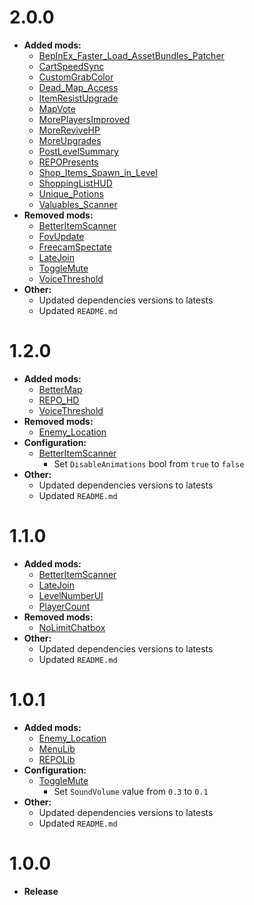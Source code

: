 # 2.0.0

- **Added mods:**
    - [BepInEx_Faster_Load_AssetBundles_Patcher](https://new.thunderstore.io/c/repo/p/DiFFoZ/BepInEx_Faster_Load_AssetBundles_Patcher/)
    - [CartSpeedSync](https://new.thunderstore.io/c/repo/p/discjenny/CartSpeedSync/)
    - [CustomGrabColor](https://new.thunderstore.io/c/repo/p/Enchanted_Games/CustomGrabColor)
    - [Dead_Map_Access](https://new.thunderstore.io/c/repo/p/SaturnKai/Dead_Map_Access)
    - [ItemResistUpgrade](https://new.thunderstore.io/c/repo/p/TopSandwich/ItemResistUpgrade)
    - [MapVote](https://new.thunderstore.io/c/repo/p/Patrick/MapVote/)
    - [MorePlayersImproved](https://new.thunderstore.io/c/repo/p/Spindles/MorePlayersImproved)
    - [MoreReviveHP](https://new.thunderstore.io/c/repo/p/Tidaleus/MoreReviveHP)
    - [MoreUpgrades](https://new.thunderstore.io/c/repo/p/BULLETBOT/MoreUpgrades)
    - [PostLevelSummary](https://new.thunderstore.io/c/repo/p/Hattorius/PostLevelSummary/)
    - [REPOPresents](https://new.thunderstore.io/c/repo/p/dig/REPOPresents/)
    - [Shop_Items_Spawn_in_Level](https://new.thunderstore.io/c/repo/p/itsUndefined/Shop_Items_Spawn_in_Level/)
    - [ShoppingListHUD](https://new.thunderstore.io/c/repo/p/khalliv/ShoppingListHUD/)
    - [Unique_Potions](https://new.thunderstore.io/c/repo/p/Yuckers/Unique_Potions)
    - [Valuables_Scanner](https://new.thunderstore.io/c/repo/p/Kistras/Valuables_Scanner/)
- **Removed mods:**
    - [BetterItemScanner](https://new.thunderstore.io/c/repo/p/reepchik/BetterItemScanner/)
    - [FovUpdate](https://new.thunderstore.io/c/repo/p/darmuh/FovUpdate/)
    - [FreecamSpectate](https://new.thunderstore.io/c/repo/p/nickklmao/FreecamSpectate/)
    - [LateJoin](https://new.thunderstore.io/c/repo/p/Rebateman/LateJoin/)
    - [ToggleMute](https://new.thunderstore.io/c/repo/p/CoddingCat/ToggleMute/)
    - [VoiceThreshold](https://new.thunderstore.io/c/repo/p/MrDj200/VoiceThreshold/)
- **Other:**
    - Updated dependencies versions to latests
    - Updated `README.md`

# 1.2.0

- **Added mods:**
    - [BetterMap](https://new.thunderstore.io/c/repo/p/clay/BetterMap/)
    - [REPO_HD](https://new.thunderstore.io/c/repo/p/BlueAmulet/REPO_HD/)
    - [VoiceThreshold](https://new.thunderstore.io/c/repo/p/MrDj200/VoiceThreshold/)
- **Removed mods:**
    - [Enemy_Location](https://new.thunderstore.io/c/repo/p/WZK/Enemy_Location/)
- **Configuration:**
    - [BetterItemScanner](https://new.thunderstore.io/c/repo/p/reepchik/BetterItemScanner/)
        - Set `DisableAnimations` bool from `true` to `false`
- **Other:**
    - Updated dependencies versions to latests
    - Updated `README.md`

# 1.1.0

- **Added mods:**
    - [BetterItemScanner](https://new.thunderstore.io/c/repo/p/reepchik/BetterItemScanner/)
    - [LateJoin](https://new.thunderstore.io/c/repo/p/Rebateman/LateJoin/)
    - [LevelNumberUI](https://new.thunderstore.io/c/repo/p/ironbean/LevelNumberUI/)
    - [PlayerCount](https://new.thunderstore.io/c/repo/p/nickklmao/PlayerCount/)
- **Removed mods:**
    - [NoLimitChatbox](https://new.thunderstore.io/c/repo/p/nickklmao/NoLimitChatbox/)
- **Other:**
    - Updated dependencies versions to latests
    - Updated `README.md`

# 1.0.1

- **Added mods:**
    - [Enemy_Location](https://new.thunderstore.io/c/repo/p/WZK/Enemy_Location/)
    - [MenuLib](https://new.thunderstore.io/c/repo/p/nickklmao/MenuLib/)
    - [REPOLib](https://new.thunderstore.io/c/repo/p/Zehs/REPOLib/)
- **Configuration:**
    - [ToggleMute](https://new.thunderstore.io/c/repo/p/CoddingCat/ToggleMute/)
        - Set `SoundVolume` value from `0.3` to `0.1`
- **Other:**
    - Updated dependencies versions to latests
    - Updated `README.md`

# 1.0.0

- **Release**